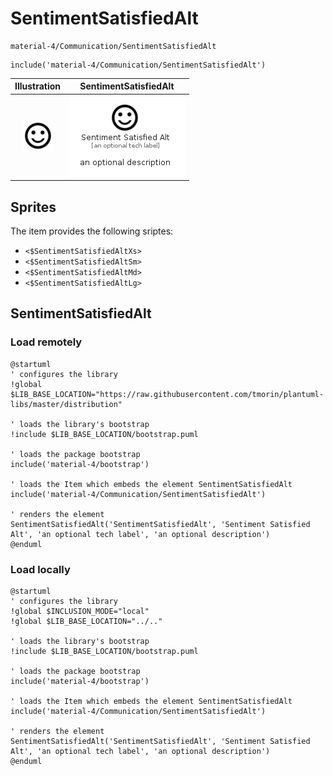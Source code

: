 # SentimentSatisfiedAlt


```text
material-4/Communication/SentimentSatisfiedAlt
```

```text
include('material-4/Communication/SentimentSatisfiedAlt')
```



| Illustration | SentimentSatisfiedAlt |
| :---: | :---: |
| ![illustration for Illustration](../../material-4/Communication/SentimentSatisfiedAlt.png) | ![illustration for SentimentSatisfiedAlt](../../material-4/Communication/SentimentSatisfiedAlt.Local.png) |



## Sprites
The item provides the following sriptes:

- `<$SentimentSatisfiedAltXs>`
- `<$SentimentSatisfiedAltSm>`
- `<$SentimentSatisfiedAltMd>`
- `<$SentimentSatisfiedAltLg>`





## SentimentSatisfiedAlt

### Load remotely
```plantuml
@startuml
' configures the library
!global $LIB_BASE_LOCATION="https://raw.githubusercontent.com/tmorin/plantuml-libs/master/distribution"

' loads the library's bootstrap
!include $LIB_BASE_LOCATION/bootstrap.puml

' loads the package bootstrap
include('material-4/bootstrap')

' loads the Item which embeds the element SentimentSatisfiedAlt
include('material-4/Communication/SentimentSatisfiedAlt')

' renders the element
SentimentSatisfiedAlt('SentimentSatisfiedAlt', 'Sentiment Satisfied Alt', 'an optional tech label', 'an optional description')
@enduml
```

### Load locally
```plantuml
@startuml
' configures the library
!global $INCLUSION_MODE="local"
!global $LIB_BASE_LOCATION="../.."

' loads the library's bootstrap
!include $LIB_BASE_LOCATION/bootstrap.puml

' loads the package bootstrap
include('material-4/bootstrap')

' loads the Item which embeds the element SentimentSatisfiedAlt
include('material-4/Communication/SentimentSatisfiedAlt')

' renders the element
SentimentSatisfiedAlt('SentimentSatisfiedAlt', 'Sentiment Satisfied Alt', 'an optional tech label', 'an optional description')
@enduml
```

